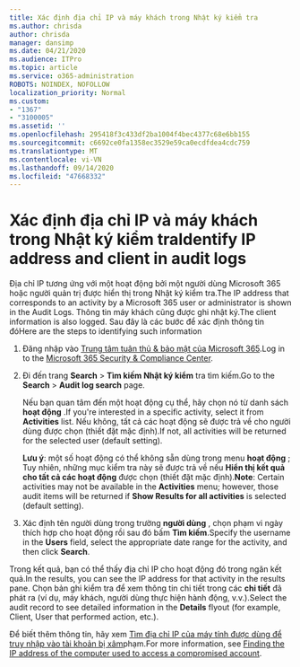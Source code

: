 ```yaml
---
title: Xác định địa chỉ IP và máy khách trong Nhật ký kiểm tra
ms.author: chrisda
author: chrisda
manager: dansimp
ms.date: 04/21/2020
ms.audience: ITPro
ms.topic: article
ms.service: o365-administration
ROBOTS: NOINDEX, NOFOLLOW
localization_priority: Normal
ms.custom:
- "1367"
- "3100005"
ms.assetid: ''
ms.openlocfilehash: 295418f3c433df2ba1004f4bec4377c68e6bb155
ms.sourcegitcommit: c6692ce0fa1358ec3529e59ca0ecdfdea4cdc759
ms.translationtype: MT
ms.contentlocale: vi-VN
ms.lasthandoff: 09/14/2020
ms.locfileid: "47668332"
---
```

# <a name="identify-ip-address-and-client-in-audit-logs"></a><span data-ttu-id="543cd-102">Xác định địa chỉ IP và máy khách trong Nhật ký kiểm tra</span><span class="sxs-lookup"><span data-stu-id="543cd-102">Identify IP address and client in audit logs</span></span>

<span data-ttu-id="543cd-103">Địa chỉ IP tương ứng với một hoạt động bởi một người dùng Microsoft 365 hoặc người quản trị được hiển thị trong Nhật ký kiểm tra.</span><span class="sxs-lookup"><span data-stu-id="543cd-103">The IP address that corresponds to an activity by a Microsoft 365 user or administrator is shown in the Audit Logs.</span></span> <span data-ttu-id="543cd-104">Thông tin máy khách cũng được ghi nhật ký.</span><span class="sxs-lookup"><span data-stu-id="543cd-104">The client information is also logged.</span></span> <span data-ttu-id="543cd-105">Sau đây là các bước để xác định thông tin đó</span><span class="sxs-lookup"><span data-stu-id="543cd-105">Here are the steps to identifying such information</span></span>

1. <span data-ttu-id="543cd-106">Đăng nhập vào [Trung tâm tuân thủ & bảo mật của Microsoft 365](https://protection.office.com/).</span><span class="sxs-lookup"><span data-stu-id="543cd-106">Log in to the [Microsoft 365 Security & Compliance Center](https://protection.office.com/).</span></span>

2. <span data-ttu-id="543cd-107">Đi đến trang **Search**  >  **Tìm kiếm Nhật ký kiểm** tra tìm kiếm.</span><span class="sxs-lookup"><span data-stu-id="543cd-107">Go to the **Search** > **Audit log search** page.</span></span>

   <span data-ttu-id="543cd-108">Nếu bạn quan tâm đến một hoạt động cụ thể, hãy chọn nó từ danh sách **hoạt động** .</span><span class="sxs-lookup"><span data-stu-id="543cd-108">If you're interested in a specific activity, select it from **Activities** list.</span></span> <span data-ttu-id="543cd-109">Nếu không, tất cả các hoạt động sẽ được trả về cho người dùng được chọn (thiết đặt mặc định).</span><span class="sxs-lookup"><span data-stu-id="543cd-109">If not, all activities will be returned for the selected user (default setting).</span></span>

   <span data-ttu-id="543cd-110">**Lưu ý**: một số hoạt động có thể không sẵn dùng trong menu **hoạt động** ; Tuy nhiên, những mục kiểm tra này sẽ được trả về nếu **Hiển thị kết quả cho tất cả các hoạt động** được chọn (thiết đặt mặc định).</span><span class="sxs-lookup"><span data-stu-id="543cd-110">**Note**: Certain activities may not be available in the **Activities** menu; however, those audit items will be returned if **Show Results for all activities** is selected (default setting).</span></span>

3. <span data-ttu-id="543cd-111">Xác định tên người dùng trong trường **người dùng** , chọn phạm vi ngày thích hợp cho hoạt động rồi sau đó bấm **Tìm kiếm**.</span><span class="sxs-lookup"><span data-stu-id="543cd-111">Specify the username in the **Users** field, select the appropriate date range for the activity, and then click **Search**.</span></span>

<span data-ttu-id="543cd-112">Trong kết quả, bạn có thể thấy địa chỉ IP cho hoạt động đó trong ngăn kết quả.</span><span class="sxs-lookup"><span data-stu-id="543cd-112">In the results, you can see the IP address for that activity in the results pane.</span></span> <span data-ttu-id="543cd-113">Chọn bản ghi kiểm tra để xem thông tin chi tiết trong các **chi tiết** đã phát ra (ví dụ, máy khách, người dùng thực hiện hành động, v.v.).</span><span class="sxs-lookup"><span data-stu-id="543cd-113">Select the audit record to see detailed information in the **Details** flyout (for example, Client, User that performed action, etc.).</span></span>

<span data-ttu-id="543cd-114">Để biết thêm thông tin, hãy xem [Tìm địa chỉ IP của máy tính được dùng để truy nhập vào tài khoản bị xâm](https://docs.microsoft.com/microsoft-365/compliance/auditing-troubleshooting-scenarios#find-the-ip-address-of-the-computer-used-to-access-a-compromised-account)phạm.</span><span class="sxs-lookup"><span data-stu-id="543cd-114">For more information, see [Finding the IP address of the computer used to access a compromised account](https://docs.microsoft.com/microsoft-365/compliance/auditing-troubleshooting-scenarios#find-the-ip-address-of-the-computer-used-to-access-a-compromised-account).</span></span>
